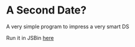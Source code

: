 # A Second Date?
A very simple program to impress a very smart DS

Run it in JSBin [here](https://jsbin.com/wohejeyaqo/edit?js,console)
